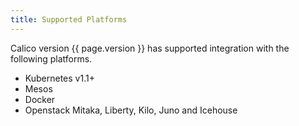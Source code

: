 ```yaml
---
title: Supported Platforms
---
```


Calico version {{ page.version }} has supported integration with the following platforms.

-  Kubernetes v1.1+ 
-  Mesos 
-  Docker 
-  Openstack Mitaka, Liberty, Kilo, Juno and Icehouse
